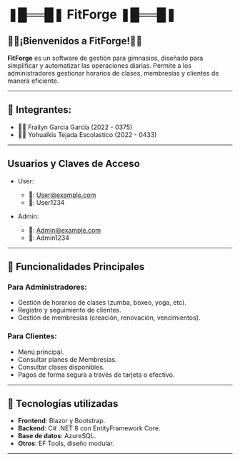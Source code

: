 #  ❚█══█❚ FitForge  ❚█══█❚ 

## 🏋🏽¡Bienvenidos a FitForge!🏋🏽

**FitForge** es un software de gestión para gimnasios, diseñado para simplificar y automatizar las operaciones diarias. Permite a los administradores gestionar horarios de clases, membresías y clientes de manera eficiente.

---

## 👥 Integrantes:
- 👨‍💻 Frailyn Garcia Garcia (2022 - 0375)
- 👨‍💻 Yohualkis Tejada Escolastico (2022 - 0433)

---

## Usuarios y Claves de Acceso
- User:
  - 👤: User@example.com
  - 🔑: User1234

- Admin:
  - 👤: Admin@example.com
  - 🔑: Admin1234
---

## 📝 Funcionalidades Principales

### Para Administradores:

- Gestión de horarios de clases (zumba, boxeo, yoga, etc).
- Registro y seguimiento de clientes.
- Gestión de membresías (creación, renovación, vencimientos).

### Para Clientes:

- Menú principal.
- Consultar planes de Membresias.
- Consultar clases disponibles.
- Pagos de forma segura a través de tarjeta o efectivo.

---

## 🚀 Tecnologías utilizadas

- **Frontend**: Blazor y Bootstrap.
- **Backend**: C# .NET 8 con EntityFramework Core.
- **Base de datos**: AzureSQL.
- **Otros**: EF Tools, diseño modular.

---
